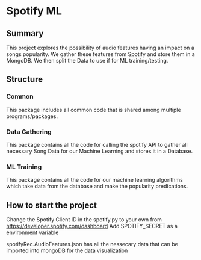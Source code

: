 # Spotify ML

## Summary
This project explores the possibility of audio features having an impact on a songs popularity. We gather these features from Spotify and store them in a MongoDB.
We then split the Data to use if for ML training/testing.

## Structure

### Common
This package includes all common code that is shared among multiple programs/packages.

### Data Gathering
This package contains all the code for calling the spotify API to gather all necessary Song Data for our Machine Learning and stores it in a Database.

### ML Training
This package contains all the code for our machine learning algorithms which take data from the database and make the popularity predications.

## How to start the project
Change the Spotify Client ID in the spotify.py to your own from https://developer.spotify.com/dashboard
Add SPOTIFY_SECRET as a environment variable

spotifyRec.AudioFeatures.json has all the nessecary data that can be imported into mongoDB for the data visualization

